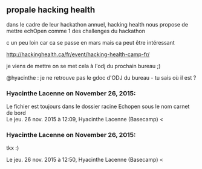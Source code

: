 ## propale hacking health



dans le cadre de leur hackathon annuel, hacking health nous propose de mettre
echOpen comme 1 des challenges du hackathon  
  
c un peu loin car ca se passe en mars mais ca peut être intéressant  
  
<http://hackinghealth.ca/fr/event/hacking-health-camp-fr/>  
  
je viens de mettre on se met cela à l'odj du prochain bureau ;)  
  
@hyacinthe : je ne retrouve pas le gdoc d'ODJ du bureau - tu sais où il est ?



### **Hyacinthe Lacenne** on November 26, 2015:



Le fichier est toujours dans le dossier racine Echopen sous le nom carnet  
de bord  
Le jeu. 26 nov. 2015 à 12:09, Hyacinthe Lacenne (Basecamp) &lt;



### **Hyacinthe Lacenne** on November 26, 2015:



tkx :)  
  
Le jeu. 26 nov. 2015 à 12:50, Hyacinthe Lacenne (Basecamp) &lt;



